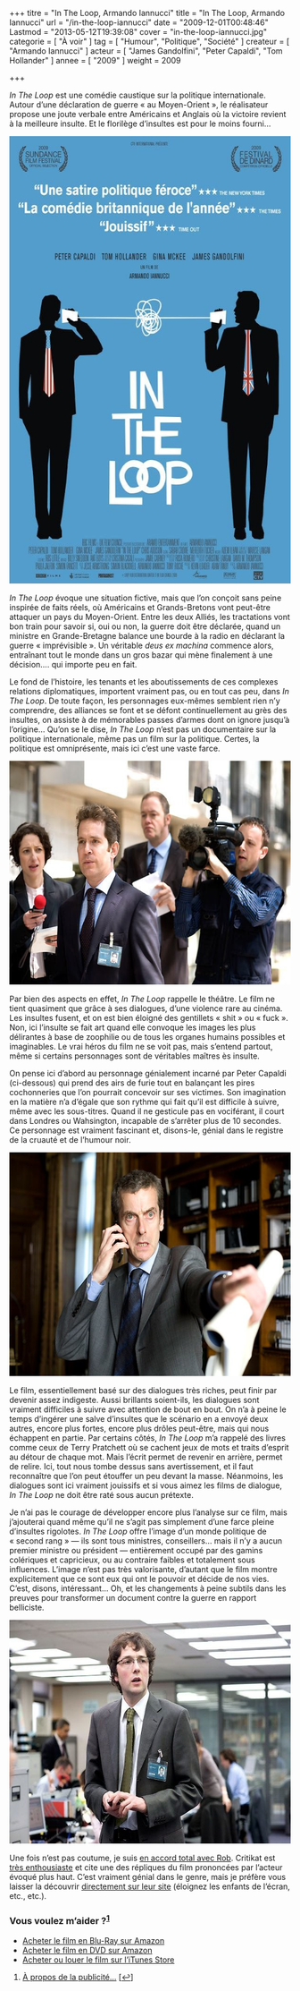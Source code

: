 +++
titre = "In The Loop, Armando Iannucci"
title = "In The Loop, Armando Iannucci"
url = "/in-the-loop-iannucci"
date = "2009-12-01T00:48:46"
Lastmod = "2013-05-12T19:39:08"
cover = "in-the-loop-iannucci.jpg"
categorie = [ "À voir" ]
tag = [ "Humour", "Politique", "Société" ]
createur = [ "Armando Iannucci" ]
acteur = [ "James Gandolfini", "Peter Capaldi", "Tom Hollander" ]
annee = [ "2009" ]
weight = 2009

+++

<p><em>In The Loop</em> est une comédie caustique sur la politique internationale. Autour d&rsquo;une déclaration de guerre &laquo;&nbsp;au Moyen-Orient&nbsp;&raquo;, le réalisateur propose une joute verbale entre Américains et Anglais où la victoire revient à la meilleure insulte. Et le florilège d&rsquo;insultes est pour le moins fourni&#8230;</p>
<div style="text-align:center;"><a href="http://www.allocine.fr/film/fichefilm_gen_cfilm=136061.html"><img class="aligncenter" src="in-the-loop-Iannucci.jpg" border="0" alt="in-the-loop-Iannucci.jpg" width="600" height="800" /></a></div>
<p><em>In The Loop</em> évoque une situation fictive, mais que l&rsquo;on conçoit sans peine inspirée de faits réels, où Américains et Grands-Bretons vont peut-être attaquer un pays du Moyen-Orient. Entre les deux Alliés, les tractations vont bon train pour savoir si, oui ou non, la guerre doit être déclarée, quand un ministre en Grande-Bretagne balance une bourde à la radio en déclarant la guerre &laquo;&nbsp;imprévisible&nbsp;&raquo;. Un véritable <em>deus ex machina</em> commence alors, entraînant tout le monde dans un gros bazar qui mène finalement à une décision&#8230;. qui importe peu en fait.</p>
<p>Le fond de l&rsquo;histoire, les tenants et les aboutissements de ces complexes relations diplomatiques, importent vraiment pas, ou en tout cas peu, dans <em>In The Loop</em>. De toute façon, les personnages eux-mêmes semblent rien n&rsquo;y comprendre, des alliances se font et se défont continuellement au grès des insultes, on assiste à de mémorables passes d&rsquo;armes dont on ignore jusqu&rsquo;à l&rsquo;origine&#8230; Qu&rsquo;on se le dise, <em>In The Loop</em> n&rsquo;est pas un documentaire sur la politique internationale, même pas un film sur la politique. Certes, la politique est omniprésente, mais ici c&rsquo;est une vaste farce.</p>
<div style="text-align:center;"><img class="aligncenter" src="in-the-loop-1.jpg" border="0" alt="in-the-loop-1.jpg" width="600" height="400" /></div>
<p>Par bien des aspects en effet, <em>In The Loop</em> rappelle le théâtre. Le film ne tient quasiment que grâce à ses dialogues, d&rsquo;une violence rare au cinéma. Les insultes fusent, et on est bien éloigné des gentillets &laquo;&nbsp;shit&nbsp;&raquo; ou &laquo;&nbsp;fuck&nbsp;&raquo;. Non, ici l&rsquo;insulte se fait art quand elle convoque les images les plus délirantes à base de zoophilie ou de tous les organes humains possibles et imaginables. Le vrai héros du film ne se voit pas, mais s&rsquo;entend partout, même si certains personnages sont de véritables maîtres ès insulte.</p>
<p>On pense ici d&rsquo;abord au personnage génialement incarné par Peter Capaldi (ci-dessous) qui prend des airs de furie tout en balançant les pires cochonneries que l&rsquo;on pourrait concevoir sur ses victimes. Son imagination en la matière n&rsquo;a d&rsquo;égale que son rythme qui fait qu&rsquo;il est difficile à suivre, même avec les sous-titres. Quand il ne gesticule pas en vociférant, il court dans Londres ou Wahsington, incapable de s&rsquo;arrêter plus de 10 secondes. Ce personnage est vraiment fascinant et, disons-le, génial dans le registre de la cruauté et de l&rsquo;humour noir.</p>
<div style="text-align:center;"><img class="aligncenter" src="in-the-loop-peter-capaldi.jpg" border="0" alt="in-the-loop-peter-capaldi.jpg" width="600" height="400" /></div>
<p>Le film, essentiellement basé sur des dialogues très riches, peut finir par devenir assez indigeste. Aussi brillants soient-ils, les dialogues sont vraiment difficiles à suivre avec attention de bout en bout. On n&rsquo;a à peine le temps d&rsquo;ingérer une salve d&rsquo;insultes que le scénario en a envoyé deux autres, encore plus fortes, encore plus drôles peut-être, mais qui nous échappent en partie. Par certains côtés, <em>In The Loop</em> m&rsquo;a rappelé des livres comme ceux de Terry Pratchett où se cachent jeux de mots et traits d&rsquo;esprit au détour de chaque mot. Mais l&rsquo;écrit permet de revenir en arrière, permet de relire. Ici, tout nous tombe dessus sans avertissement, et il faut reconnaître que l&rsquo;on peut étouffer un peu devant la masse. Néanmoins, les dialogues sont ici vraiment jouissifs et si vous aimez les films de dialogue, <em>In The Loop</em> ne doit être raté sous aucun prétexte.</p>
<p>Je n&rsquo;ai pas le courage de développer encore plus l&rsquo;analyse sur ce film, mais j&rsquo;ajouterai quand même qu&rsquo;il ne s&rsquo;agit pas simplement d&rsquo;une farce pleine d&rsquo;insultes rigolotes. <em>In The Loop</em> offre l&rsquo;image d&rsquo;un monde politique de &laquo;&nbsp;second rang&nbsp;&raquo; — ils sont tous ministres, conseillers&#8230; mais il n&rsquo;y a aucun premier ministre ou président — entièrement occupé par des gamins colériques et capricieux, ou au contraire faibles et totalement sous influences. L&rsquo;image n&rsquo;est pas très valorisante, d&rsquo;autant que le film montre explicitement que ce sont eux qui ont le pouvoir et décide de nos vies. C&rsquo;est, disons, intéressant&#8230; Oh, et les changements à peine subtils dans les preuves pour transformer un document contre la guerre en rapport belliciste.</p>
<div style="text-align:center;"><img class="aligncenter" src="in-the-loop-2009.jpg" border="0" alt="in-the-loop-2009.jpg" width="600" height="400" /></div>
<p>Une fois n&rsquo;est pas coutume, je suis <a href="http://www.toujoursraison.com/2009/11/in-loop.html">en accord total avec Rob</a>. Critikat est <a href="http://www.critikat.com/In-the-Loop.html">très enthousiaste</a> et cite une des répliques du film prononcées par l&rsquo;acteur évoqué plus haut. C&rsquo;est vraiment génial dans le genre, mais je préfère vous laisser la découvrir <a href="http://www.critikat.com/In-the-Loop.html">directement sur leur site</a> (éloignez les enfants de l&rsquo;écran, etc., etc.).</p>
<div class="amazon">
<h3>Vous voulez m&rsquo;aider ?<sup><a href="#footnote_0_2152" id="identifier_0_2152" class="footnote-link footnote-identifier-link" title="&Agrave; propos de la publicit&eacute;&hellip;">1</a></sup></h3>
<ul>
<li><a href="http://www.amazon.fr/gp/product/B002AQQVDM/ref=as_li_ss_tl?ie=UTF8&#038;tag=leblogdenic07-21&#038;linkCode=as2&#038;camp=1642&#038;creative=19458&#038;creativeASIN=B002AQQVDM">Acheter le film en Blu-Ray sur Amazon</a></li>
<li><a href="http://www.amazon.fr/gp/product/B003AJFK6W/ref=as_li_ss_tl?ie=UTF8&#038;tag=leblogdenic07-21&#038;linkCode=as2&#038;camp=1642&#038;creative=19458&#038;creativeASIN=B003AJFK6W">Acheter le film en DVD sur Amazon</a></li>
<li><a href="https://itunes.apple.com/fr/movie/in-the-loop-vost/id406760546">Acheter ou louer le film sur l&rsquo;iTunes Store</a></li>
</ul>
</div>
<ol class="footnotes"><li id="footnote_0_2152" class="footnote"><a href="http://voiretmanger.fr/soutien/">À propos de la publicité…</a> [<a href="#identifier_0_2152" class="footnote-link footnote-back-link">&#8617;</a>]</li></ol>
